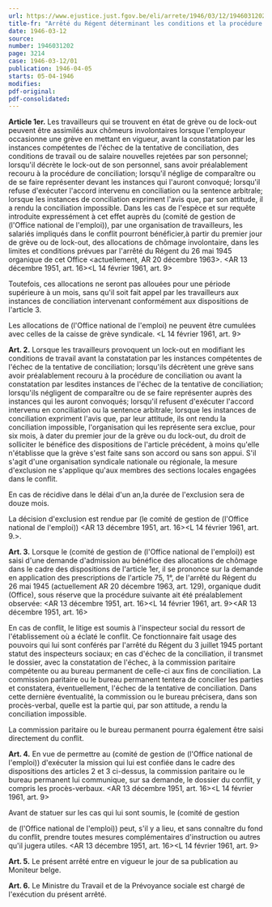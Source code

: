 ```yaml
---
url: https://www.ejustice.just.fgov.be/eli/arrete/1946/03/12/1946031202/justel
title-fr: "Arrêté du Régent déterminant les conditions et la procédure pour l'obtention, en cas de grève et de lock-out, des allocations de chômage involontaire."
date: 1946-03-12
source:
number: 1946031202
page: 3214
case: 1946-03-12/01
publication: 1946-04-05
starts: 05-04-1946
modifies:
pdf-original:
pdf-consolidated:
---
```


**Article 1er.** Les travailleurs qui se trouvent en état de grève ou de lock-out peuvent être assimilés aux chômeurs involontaires lorsque l'employeur occasionne une grève en mettant en vigueur, avant la constatation par les instances compétentes de l'échec de la tentative de conciliation, des conditions de travail ou de salaire nouvelles rejetées par son personnel; lorsqu'il décrète le lock-out de son personnel, sans avoir préalablement recouru à la procédure de conciliation; lorsqu'il néglige de comparaître ou de se faire représenter devant les instances qui l'auront convoqué; lorsqu'il refuse d'exécuter l'accord intervenu en conciliation ou la sentence arbitrale; lorsque les instances de conciliation expriment l'avis que, par son attitude, il a rendu la conciliation impossible. Dans les cas de l'espèce et sur requête introduite expressément à cet effet auprès du (comité de gestion de (l'Office national de l'emploi)), par une organisation de travailleurs, les salariés impliqués dans le conflit pourront bénéficier,à partir du premier jour de grève ou de lock-out, des allocations de chômage involontaire, dans les limites et conditions prévues par l'arrêté du Régent du 26 mai 1945 organique de cet Office <actuellement, AR 20 décembre 1963>. <AR 13 décembre 1951, art. 16><L 14 février 1961, art. 9>

Toutefois, ces allocations ne seront pas allouées pour une période supérieure à un mois, sans qu'il soit fait appel par les travailleurs aux instances de conciliation intervenant conformément aux dispositions de l'article 3.

Les allocations de (l'Office national de l'emploi) ne peuvent être cumulées avec celles de la caisse de grève syndicale. <L 14 février 1961, art. 9>

**Art. 2.** Lorsque les travailleurs provoquent un lock-out en modifiant les conditions de travail avant la constatation par les instances compétentes de l'échec de la tentative de conciliation; lorsqu'ils décrètent une grève sans avoir préalablement recouru à la procédure de conciliation ou avant la constatation par lesdites instances de l'échec de la tentative de conciliation; lorsqu'ils négligent de comparaître ou de se faire représenter auprès des instances qui les auront convoqués; lorsqu'il refusent d'exécuter l'accord intervenu en conciliation ou la sentence arbitrale; lorsque les instances de conciliation expriment l'avis que, par leur attitude, ils ont rendu la conciliation impossible, l'organisation qui les représente sera exclue, pour six mois, à dater du premier jour de la grève ou du lock-out, du droit de solliciter le bénéfice des dispositions de l'article précédent, à moins qu'elle n'établisse que la grève s'est faite sans son accord ou sans son appui. S'il s'agit d'une organisation syndicale nationale ou régionale, la mesure d'exclusion ne s'applique qu'aux membres des sections locales engagées dans le conflit.

En cas de récidive dans le délai d'un an,la durée de l'exclusion sera de douze mois.

La décision d'exclusion est rendue par (le comité de gestion de (l'Office national de l'emploi)) <AR 13 décembre 1951, art. 16><L 14 février 1961, art. 9.>.

**Art. 3.** Lorsque le (comité de gestion de (l'Office national de l'emploi)) est saisi d'une demande d'admission au bénéfice des allocations de chômage dans le cadre des dispositions de l'article 1er, il se prononce sur la demande en application des prescriptions de l'article 75, 1°, de l'arrêté du Régent du 26 mai 1945 (actuellement AR 20 décembre 1963, art. 129), organique dudit (Office), sous réserve que la procédure suivante ait été préalablement observée: <AR 13 décembre 1951, art. 16><L 14 février 1961, art. 9><AR 13 décembre 1951, art. 16>

En cas de conflit, le litige est soumis à l'inspecteur social du ressort de l'établissement où a éclaté le conflit. Ce fonctionnaire fait usage des pouvoirs qui lui sont conférés par l'arrêté du Régent du 3 juillet 1945 portant statut des inspecteurs sociaux; en cas d'échec de la conciliation, il transmet le dossier, avec la constatation de l'échec, à la commission paritaire compétente ou au bureau permanent de celle-ci aux fins de conciliation. La commission paritaire ou le bureau permanent tentera de concilier les parties et constatera, éventuellement, l'échec de la tentative de conciliation. Dans cette dernière éventualité, la commission ou le bureau précisera, dans son procès-verbal, quelle est la partie qui, par son attitude, a rendu la conciliation impossible.

La commission paritaire ou le bureau permanent pourra également être saisi directement du conflit.

**Art. 4.** En vue de permettre au (comité de gestion de (l'Office national de l'emploi)) d'exécuter la mission qui lui est confiée dans le cadre des dispositions des articles 2 et 3 ci-dessus, la commission paritaire ou le bureau permanent lui communique, sur sa demande, le dossier du conflit, y compris les procès-verbaux. <AR 13 décembre 1951, art. 16><L 14 février 1961, art. 9>

Avant de statuer sur les cas qui lui sont soumis, le (comité de gestion

de (l'Office national de l'emploi)) peut, s'il y a lieu, et sans connaître du fond du conflit, prendre toutes mesures complémentaires d'instruction ou autres qu'il jugera utiles. <AR 13 décembre 1951, art. 16><L 14 février 1961, art. 9>

**Art. 5.** Le présent arrêté entre en vigueur le jour de sa publication au Moniteur belge.

**Art. 6.** Le Ministre du Travail et de la Prévoyance sociale est chargé de l'exécution du présent arrêté.
